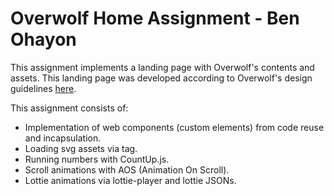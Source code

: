 # Overwolf Home Assignment - Ben Ohayon

This assignment implements a landing page with Overwolf's contents and assets.
This landing page was developed according to Overwolf's design guidelines [here](https://www.figma.com/design/RiQ5oZkdfQRR3Rru2GCOxC/Dev-Test-Ben?node-id=1-1333&node-type=frame&t=Wz6UqN2FgkviYTPt-0).

This assignment consists of:
- Implementation of web components (custom elements) from code reuse and incapsulation.
- Loading svg assets via <use> tag.
- Running numbers with CountUp.js.
- Scroll animations with AOS (Animation On Scroll).
- Lottie animations via lottie-player and lottie JSONs.

